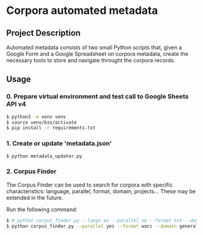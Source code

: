 # Corpora automated metadata

## Project Description

Automated metadata consists of two small Python scripts that, given a Google 
Form and a Google Spreadsheet on corpora metadata, create the necessary tools
to store and navigate throught the corpora records.

## Usage

### 0. Prepare virtual environment and test call to Google Sheets API v4

```bash
$ python3 -m venv venv
$ source venv/bin/activate
$ pip install -r requirements.txt
``` 

### 1. Create or update 'metadata.json'

```bash
$ python metadata_updater.py
``` 

### 2. Corpus Finder

The Corpus Finder can be used to search for corpora with specific characteristics: language, parallel, format, domain, 
projects... These may be extended in the future.

Run the following command:

```bash
$ # python corpus_finder.py --langs eu --parallel no --format txt --domain general --projects mt4all
$ python corpus_finder.py --parallel yes --format warc --domain general --third-parties mt4all

```
